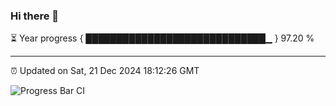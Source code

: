 ### Hi there 👋

⏳ Year progress { █████████████████████████████▁ } 97.20 %

---

⏰ Updated on Sat, 21 Dec 2024 18:12:26 GMT

![Progress Bar CI](https://github.com/Shyam-Makwana/GitHub-Actions-Demo/workflows/Progress%20Bar%20CI/badge.svg)
